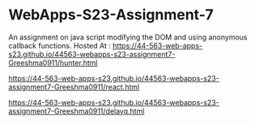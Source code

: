 # WebApps-S23-Assignment-7
An assignment on java script modifying the DOM and using anonymous callback functions.
Hosted At : 
https://44-563-web-apps-s23.github.io/44563-webapps-s23-assignment7-Greeshma0911/hunter.html

https://44-563-web-apps-s23.github.io/44563-webapps-s23-assignment7-Greeshma0911/react.html

https://44-563-web-apps-s23.github.io/44563-webapps-s23-assignment7-Greeshma0911/delayq.html